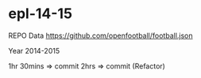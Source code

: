 # epl-14-15

REPO Data
https://github.com/openfootball/football.json

Year 2014-2015

1hr 30mins  =>  commit
2hrs   =>  commit (Refactor)

